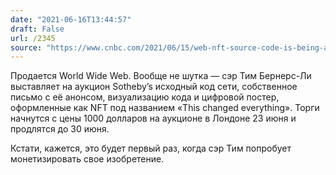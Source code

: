 ```yaml
---
date: "2021-06-16T13:44:57"
draft: False
url: /2345
source: "https://www.cnbc.com/2021/06/15/web-nft-source-code-is-being-auctioned-by-inventor-tim-berners-lee.html"
---
```


Продается World Wide Web. Вообще не шутка — сэр Тим Бернерс-Ли выставляет на аукцион Sotheby’s исходный код сети, собственное письмо с её анонсом, визуализацию кода и цифровой постер, оформленные как NFT под названием «This changed everything». Торги начнутся с цены 1000 долларов на аукционе в Лондоне 23 июня и продлятся до 30 июня. 

Кстати, кажется, это будет первый раз, когда сэр Тим попробует монетизировать свое изобретение.
